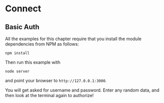 
# Connect

## Basic Auth

All the examples for this chapter require that you install the module
dependencies from NPM as follows:

    npm install

Then run this example with

    node server

and point your browser to `http://127.0.0.1:3000`.

You will get asked for username and password. Enter any random data,
and then look at the terminal again to authorize!

